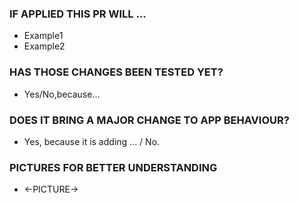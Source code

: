 ### IF APPLIED THIS PR WILL ...
- Example1
- Example2

### HAS THOSE CHANGES BEEN TESTED YET?
- Yes/No,because...

### DOES IT BRING A MAJOR CHANGE TO APP BEHAVIOUR?
- Yes, because it is adding ... / No.

### PICTURES FOR BETTER UNDERSTANDING
- <-PICTURE->
